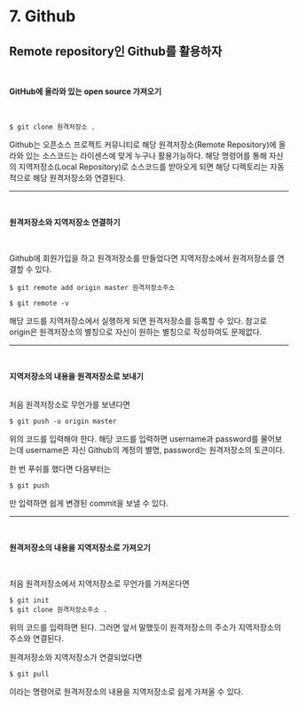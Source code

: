 # 7. Github

## Remote repository인 Github를 활용하자

<br>

**GitHub에 올라와 있는 open source 가져오기**

<br>

```
$ git clone 원격저장소 .
```
Github는 오픈소스 프로젝트 커뮤니티로 해당 원격저장소(Remote Repository)에 올라와 있는 소스코드는 라이센스에 맞게 누구나 활용가능하다. 해당 명령어를 통해 자신의 지역저장소(Local Repository)로 소스코드를 받아오게 되면 해당 디렉토리는 자동적으로 해당 원격저장소와 연결된다.

---
<br>

**원격저장소와 지역저장소 연결하기**

<br>

Github에 회원가입을 하고 원격저장소를 만들었다면 지역저장소에서 원격저장소를 연결할 수 있다.
```
$ git remote add origin master 원격저장소주소

$ git remote -v
```
해당 코드를 지역저장소에서 실행하게 되면 원격저장소를 등록할 수 있다.
참고로 origin은 원격저장소의 별칭으로 자신이 원하는 별칭으로 작성하여도 문제없다.

---

<br> 

**지역저장소의 내용을 원격저장소로 보내기**

<br>
처음 원격저장소로 무언가를 보낸다면

```
$ git push -u origin master
```
위의 코드를 입력해야 한다.
해당 코드를 입력하면 username과 password를 물어보는데 username은 자신 Github의 계정의 별명, password는 원격저장소의 토큰이다.

한 번 푸쉬를 했다면 다음부터는
```
$ git push
```
만 입력하면 쉽게 변경된 commit을 보낼 수 있다.

---

<br>

**원격저장소의 내용을 지역저장소로 가져오기**

<br>

처음 원격저장소에서 지역저장소로 무언가를 가져온다면
```
$ git init
$ git clone 원격저장소주소 .
```
위의 코드를 입력하면 된다. 그러면 앞서 말했듯이 원격저장소의 주소가 지역저장소의 주소와 연결된다. 

원격저장소와 지역저장소가 연결되었다면
```
$ git pull
```
이라는 명령어로 원격저장소의 내용을 지역저장소로 쉽게 가져올 수 있다.
